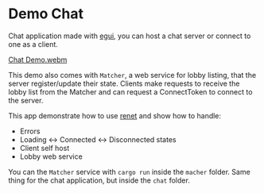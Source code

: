 # Demo Chat

Chat application made with [egui](https://github.com/emilk/egui), you can host a chat server or connect to one as a client.

[Chat Demo.webm](https://user-images.githubusercontent.com/35241085/180664911-0baf7b35-c9d4-43ff-b793-5955060adebc.webm)

This demo also comes with `Matcher`, a web service for lobby listing, that the server register/update their state.
Clients make requests to receive the lobby list from the Matcher and can request a ConnectToken to connect to the server.

This app demonstrate how to use [renet](https://github.com/lucaspoffo/renet) and show how to handle:
- Errors
- Loading <-> Connected <-> Disconnected states
- Client self host
- Lobby web service 

You can the `Matcher` service with `cargo run` inside the `macher` folder.
Same thing for the chat application, but inside the `chat` folder.

